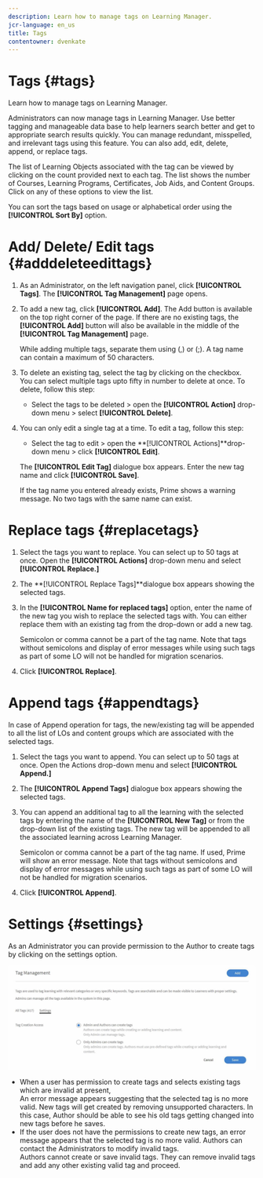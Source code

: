 ```yaml
---
description: Learn how to manage tags on Learning Manager.
jcr-language: en_us
title: Tags
contentowner: dvenkate
---
```



# Tags {#tags}

Learn how to manage tags on Learning Manager.

Administrators can now manage tags in Learning Manager. Use better tagging and manageable data base to help learners search better and get to appropriate search results quickly. You can manage redundant, misspelled, and irrelevant tags using this feature. You can also add, edit, delete, append, or replace tags.

The list of Learning Objects associated with the tag can be viewed by clicking on the count provided next to each tag. The list shows the number of Courses, Learning Programs, Certificates, Job Aids, and Content Groups. Click on any of these options to view the list.

You can sort the tags based on usage or alphabetical order using the **[!UICONTROL Sort By]** option.

# Add/ Delete/ Edit tags {#adddeleteedittags}

1. As an Administrator, on the left navigation panel, click **[!UICONTROL Tags]**. The **[!UICONTROL Tag Management]** page opens.

    

1. To add a new tag, click **[!UICONTROL Add]**. The Add button is available on the top right corner of the page. If there are no existing tags, the **[!UICONTROL Add]** button will also be available in the middle of the **[!UICONTROL Tag Management]** page.

   While adding multiple tags, separate them using (,) or (;). A tag name can contain a maximum of 50 characters. 

1. To delete an existing tag, select the tag by clicking on the checkbox. You can select multiple tags  upto  fifty in number to delete at once. To delete, follow this step:

   * Select the tags to be deleted > open the **[!UICONTROL Action]** drop-down menu > select **[!UICONTROL Delete]**.

1. You can only edit a single tag at a time. To edit a tag, follow this step:

   * Select the tag to edit > open the **[!UICONTROL Actions]**drop-down menu > click **[!UICONTROL Edit]**.

   The **[!UICONTROL Edit Tag]** dialogue box appears. Enter the new tag name and click **[!UICONTROL Save]**.

   If the tag name you entered already exists, Prime shows a warning message. No two tags with the same name can exist.

# Replace tags {#replacetags}

1. Select the tags you want to replace. You can select up to 50 tags at once. Open the **[!UICONTROL Actions]** drop-down menu and select **[!UICONTROL Replace.]**
1. The **[!UICONTROL Replace Tags]**dialogue box appears showing the selected tags.  

1. In the **[!UICONTROL Name for replaced tags]** option, enter the name of the new tag you wish to replace the selected tags with. You can either replace them with an existing tag from the drop-down or add a new tag.

   Semicolon or comma cannot be a part of the tag name.  Note that tags without semicolons and display of error messages while using such tags as part of some LO will not be handled for migration scenarios.

1. Click **[!UICONTROL Replace]**.

# Append tags {#appendtags}

In case of Append operation for tags, the new/existing tag will be appended to all the list of  LOs  and content groups which are associated with the selected tags.

1. Select the tags you want to append. You can select up to 50 tags at once. Open the Actions drop-down menu and select **[!UICONTROL Append.]**
1. The  **[!UICONTROL Append Tags]** dialogue box appears showing the selected tags.
1. You can append an additional tag to all the learning with the selected tags by entering the name of the **[!UICONTROL New Tag]** or from the drop-down list of the existing tags. The new tag will be appended to all the associated learning across Learning Manager.

   Semicolon or comma cannot be a part of the tag name. If used, Prime will show an error message. Note that tags without semicolons and display of error messages while using such tags as part of some LO will not be handled for migration scenarios.

1. Click **[!UICONTROL Append]**.

# Settings {#settings}

As an  Administrator  you can provide permission to the Author to create tags by clicking on the settings option.

![](assets/unknown-1.jpeg)

* When a user has permission to create tags and selects existing tags which are invalid at present,  
  An error message appears suggesting that the selected tag is no more valid. New tags will get created by removing unsupported characters. In this case, Author should be able to see his old tags getting changed into new tags before he saves.
* If the user does not have the permissions to create new tags, an error message appears that the selected tag is no more valid. Authors can contact the Administrators to modify invalid tags.  
  Authors cannot create or save invalid tags. They can remove invalid tags and add any other existing valid tag and proceed.

